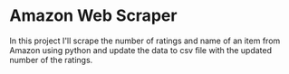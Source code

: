 # Amazon Web Scraper
In this project I'll scrape the number of ratings and name of an item from Amazon using python and update the data to csv file with the updated number of the ratings.
